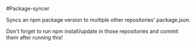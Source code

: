 #Package-syncer

Syncs an npm package version to multiple other repositories' package.json.

Don't forget to run npm install/update in those repositories and commit them after running this!
